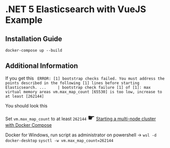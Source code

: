 .NET 5 Elasticsearch with VueJS Example
=======================================

Installation Guide
------------------


```shell
docker-compose up --build
```

Additional Information
----------------------

If you get this ``` ERROR: [1] bootstrap checks failed. You must address the points described in the following [1] lines before starting Elasticsearch.
...     | bootstrap check failure [1] of [1]: max virtual memory areas vm.max_map_count [65530] is too low, increase to at least [262144]```

You should look this

Set ```vm.max_map_count``` to at least ```262144``` <span style='font-size:25px;'>&#9755;</span>
[Starting a multi-node cluster with Docker Compose](https://www.elastic.co/guide/en/elasticsearch/reference/current/docker.html)

Docker for Windows, run script as administrator on powershell ->
```wsl -d docker-desktop``` 
```sysctl -w vm.max_map_count=262144```